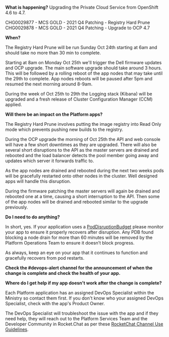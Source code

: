 **What is happening?**
Upgrading the Private Cloud Service from OpenShift 4.6 to 4.7.

CHG0029877 - MCS GOLD - 2021 Q4 Patching - Registry Hard Prune
CHG0029878 - MCS GOLD - 2021 Q4 Patching - Upgrade to OCP 4.7

**When?**

The Registry Hard Prune will be run Sunday Oct 24th starting at 6am and should take no more than 30 min to complete.

Starting at 8am on Monday Oct 25th we'll trigger the Dell firmware updates and OCP upgrade. The main software upgrade should take around 3 hours. This will be followed by a rolling reboot of the app nodes that may take until the 29th to complete. App nodes reboots will be paused after 5pm and resumed the next morning around 8-9am.

During the week of Oct 25th to 29th the Logging stack (Kibana) will be upgraded and a fresh release of Cluster Configuration Manager (CCM) applied.

**Will there be an impact on the Platform apps?**

The Registry Hard Prune involves putting the image registry into Read Only mode which prevents pushing new builds to the registry.

During the OCP upgrade the morning of Oct 25th the API and web console will have a few short downtimes as they are upgraded. There will also be several short disruptions to the API as the master servers are drained and rebooted and the load balancer detects the pool member going away and updates which server it forwards traffic to.

As the app nodes are drained and rebooted during the next two weeks pods will be gracefully restarted onto other nodes in the cluster. Well designed apps will handle this disruption.

During the firmware patching the master servers will again be drained and rebooted one at a time, causing a short interruption to the API. Then some of the app nodes will be drained and rebooted similar to the upgrade previously.

**Do I need to do anything?**

In short, yes.  If your application uses a [PodDisruptionBudget](https://kubernetes.io/docs/tasks/run-application/configure-pdb/) please monitor your app to ensure it properly recovers after disruption. Any PDB found blocking a node drain for more than 60 minutes will be removed by the Platform Operations Team to ensure it doesn’t block progress.

As always, keep an eye on your app that it continues to function and gracefully recovers from pod restarts.

**Check the #devops-alert channel for the announcement of when the change is complete and check the health of your app.**

**Where do I get help if my app doesn't work after the change is complete?**

Each Platform application has an assigned DevOps Specialist within the Ministry so contact them first. If you don't know who your assigned DevOps Specialist, check with the app's Product Owner.

The DevOps Specialist will troubleshoot the issue with the app and if they need help, they will reach out to the Platform Services Team and the Developer Community in Rocket.Chat as per these [RocketChat Channel Use Guidelines](
https://developer.gov.bc.ca/Getting-human-support-for-issues-not-covered-by-devops-requests).
